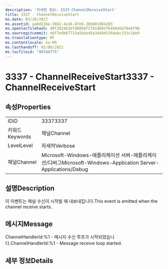 ```yaml
---
description: '자세한 정보: 3337-ChannelReceiveStart'
title: 3337 - ChannelReceiveStart
ms.date: 03/30/2017
ms.assetid: aa0d226a-3862-4a16-87e6-3bb601084203
ms.openlocfilehash: d8f3d24b1bfd00b8f2781d685f64b0ebbf8e6f90
ms.sourcegitcommit: ddf7edb67715a5b9a45e3dd44536dabc153c1de0
ms.translationtype: MT
ms.contentlocale: ko-KR
ms.lasthandoff: 02/06/2021
ms.locfileid: "99744775"
---
```

# <a name="3337---channelreceivestart"></a><span data-ttu-id="40aae-103">3337 - ChannelReceiveStart</span><span class="sxs-lookup"><span data-stu-id="40aae-103">3337 - ChannelReceiveStart</span></span>

## <a name="properties"></a><span data-ttu-id="40aae-104">속성</span><span class="sxs-lookup"><span data-stu-id="40aae-104">Properties</span></span>  
  
|||  
|-|-|  
|<span data-ttu-id="40aae-105">ID</span><span class="sxs-lookup"><span data-stu-id="40aae-105">ID</span></span>|<span data-ttu-id="40aae-106">3337</span><span class="sxs-lookup"><span data-stu-id="40aae-106">3337</span></span>|  
|<span data-ttu-id="40aae-107">키워드</span><span class="sxs-lookup"><span data-stu-id="40aae-107">Keywords</span></span>|<span data-ttu-id="40aae-108">채널</span><span class="sxs-lookup"><span data-stu-id="40aae-108">Channel</span></span>|  
|<span data-ttu-id="40aae-109">Level</span><span class="sxs-lookup"><span data-stu-id="40aae-109">Level</span></span>|<span data-ttu-id="40aae-110">자세히</span><span class="sxs-lookup"><span data-stu-id="40aae-110">Verbose</span></span>|  
|<span data-ttu-id="40aae-111">채널</span><span class="sxs-lookup"><span data-stu-id="40aae-111">Channel</span></span>|<span data-ttu-id="40aae-112">Microsoft-Windows-애플리케이션 서버-애플리케이션/디버그</span><span class="sxs-lookup"><span data-stu-id="40aae-112">Microsoft-Windows-Application Server-Applications/Debug</span></span>|  
  
## <a name="description"></a><span data-ttu-id="40aae-113">설명</span><span class="sxs-lookup"><span data-stu-id="40aae-113">Description</span></span>  

 <span data-ttu-id="40aae-114">이 이벤트는 채널 수신이 시작될 때 내보내집니다.</span><span class="sxs-lookup"><span data-stu-id="40aae-114">This event is emitted when the channel receive starts.</span></span>  
  
## <a name="message"></a><span data-ttu-id="40aae-115">메시지</span><span class="sxs-lookup"><span data-stu-id="40aae-115">Message</span></span>  

 <span data-ttu-id="40aae-116">ChannelHandlerId:%1 - 메시지 수신 루프가 시작되었습니다.</span><span class="sxs-lookup"><span data-stu-id="40aae-116">ChannelHandlerId:%1 - Message receive loop started.</span></span>  
  
## <a name="details"></a><span data-ttu-id="40aae-117">세부 정보</span><span class="sxs-lookup"><span data-stu-id="40aae-117">Details</span></span>
